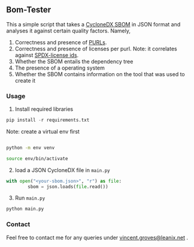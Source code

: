 ## Bom-Tester

This a simple script that takes a [CycloneDX SBOM](https://cyclonedx.org/) in JSON format and analyses it against certain quality factors. Namely,
1. Correctness and presence of [PURLs](https://github.com/package-url/purl-spec).
2. Correctness and presence of licenses per purl. Note: it correlates against [SPDX-license ids](https://github.com/spdx/license-list-data).
3. Whether the SBOM entails the dependency tree
4. The presence of a operating system
5. Whether the SBOM contains information on the tool that was used to create it


### Usage

1. Install required libraries
```python
pip install -r requirements.txt
```

Note: create a virtual env first
```bash

python -m env venv

source env/bin/activate

```

2. load a JSON CycloneDX file in `main.py`

```python
with open("<your-sbom.json>", "r") as file:
        sbom = json.loads(file.read())

```


3. Run `main.py`
```bash
python main.py
```

### Contact
Feel free to contact me for any queries under vincent.groves@leanix.net .
